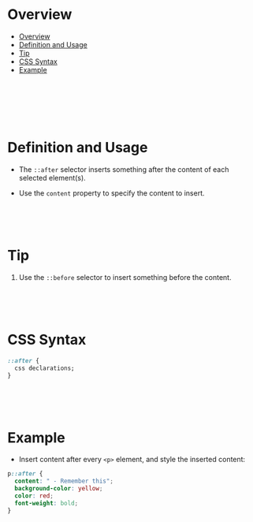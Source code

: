 # Overview

- [Overview](#overview)
- [Definition and Usage](#definition-and-usage)
- [Tip](#tip)
- [CSS Syntax](#css-syntax)
- [Example](#example)

&nbsp;

&nbsp;

&nbsp;

# Definition and Usage

- The `::after` selector inserts something after the content of each selected element(s).

- Use the `content` property to specify the content to insert.

&nbsp;

&nbsp;

# Tip

1. Use the `::before` selector to insert something before the content.

&nbsp;

&nbsp;

# CSS Syntax

```css
::after {
  css declarations;
}
```

&nbsp;

&nbsp;

# Example

- Insert content after every `<p>` element, and style the inserted content:

```css
p::after {
  content: " - Remember this";
  background-color: yellow;
  color: red;
  font-weight: bold;
}
```
